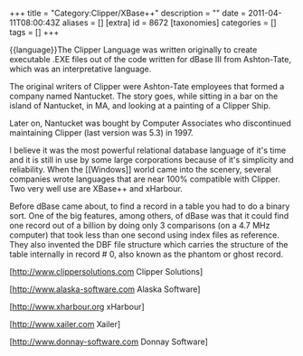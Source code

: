 +++
title = "Category:Clipper/XBase++"
description = ""
date = 2011-04-11T08:00:43Z
aliases = []
[extra]
id = 8672
[taxonomies]
categories = []
tags = []
+++

{{language}}The Clipper Language was written originally to create executable .EXE files out of the code written for dBase III from Ashton-Tate, which was an interpretative language.

The original writers of Clipper were Ashton-Tate employees that formed a company named Nantucket. The story goes, while sitting in a bar on the island of Nantucket, in MA, and looking at a painting of a Clipper Ship.

Later on, Nantucket was bought by Computer Associates who discontinued maintaining Clipper (last version was 5.3) in 1997.

I believe it was the most powerful relational database language of it's time and it is still in use by some large corporations because of it's simplicity and reliability. When the [[Windows]] world came into the scenery, several companies wrote languages that are near 100% compatible with Clipper. Two very well use are XBase++ and xHarbour.

Before dBase came about, to find a record in a table you had to do a binary sort. One of the big features, among others, of dBase was that it could find one record out of a billion by doing only 3 comparisons (on a 4.7 MHz computer) that took less than one second using index files as reference. They also invented the DBF file structure which carries the structure of the table internally in record # 0, also known as the phantom or ghost record.

[http://www.clippersolutions.com Clipper Solutions]

[http://www.alaska-software.com Alaska Software]

[http://www.xharbour.org xHarbour]

[http://www.xailer.com Xailer]

[http://www.donnay-software.com Donnay Software]

